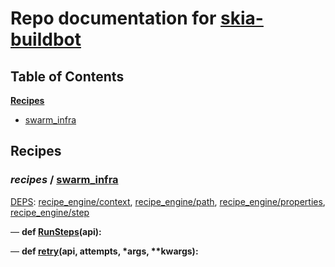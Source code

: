 <!--- AUTOGENERATED BY `./recipes.py test train` -->
# Repo documentation for [skia-buildbot]()
## Table of Contents

**[Recipes](#Recipes)**
  * [swarm_infra](#recipes-swarm_infra)
## Recipes

### *recipes* / [swarm\_infra](/infra/bots/recipes/swarm_infra.py)

[DEPS](/infra/bots/recipes/swarm_infra.py#13): [recipe\_engine/context][recipe_engine/recipe_modules/context], [recipe\_engine/path][recipe_engine/recipe_modules/path], [recipe\_engine/properties][recipe_engine/recipe_modules/properties], [recipe\_engine/step][recipe_engine/recipe_modules/step]

&mdash; **def [RunSteps](/infra/bots/recipes/swarm_infra.py#36)(api):**

&mdash; **def [retry](/infra/bots/recipes/swarm_infra.py#24)(api, attempts, \*args, \*\*kwargs):**

[recipe_engine/recipe_modules/context]: https://chromium.googlesource.com/infra/luci/recipes-py.git/+/e051b6e61887a79ca02fa2f912163032754d7948/README.recipes.md#recipe_modules-context
[recipe_engine/recipe_modules/path]: https://chromium.googlesource.com/infra/luci/recipes-py.git/+/e051b6e61887a79ca02fa2f912163032754d7948/README.recipes.md#recipe_modules-path
[recipe_engine/recipe_modules/properties]: https://chromium.googlesource.com/infra/luci/recipes-py.git/+/e051b6e61887a79ca02fa2f912163032754d7948/README.recipes.md#recipe_modules-properties
[recipe_engine/recipe_modules/step]: https://chromium.googlesource.com/infra/luci/recipes-py.git/+/e051b6e61887a79ca02fa2f912163032754d7948/README.recipes.md#recipe_modules-step
